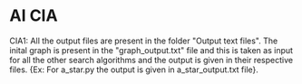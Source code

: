 # AI CIA
CIA1: All the output files are present in the folder "Output text files". The inital graph is present in the "graph_output.txt" file and this is taken as input for all the other search algorithms and the output is given in their respective files. {Ex: For a_star.py the output is given in a_star_output.txt file}.
